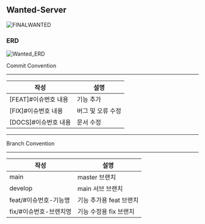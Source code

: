 ## Wanted-Server
![FINALWANTED](https://github.com/RecruitUs/Wanted-Server/assets/67510260/3f99e77f-cda1-4666-9c40-00d092e1224c)

### ERD
![Wanted_ERD](https://github.com/RecruitUs/Wanted-Server/assets/96376539/88124126-d994-496e-90f4-f07c4465e5d6)


Commit Convention

---

| 작성 | 설명 |
| --- | --- |
| [FEAT]#이슈번호 내용 | 기능 추가 |
| [FIX]#이슈번호 내용 | 버그 및 오류 수정 |
| [DOCS]#이슈번호 내용 | 문서 수정 |

---

Branch Convention

---
| 작성             | 설명              |
|----------------|-----------------|
| main           | master 브랜치      |
| develop        | main 서브 브랜치     |
| feat/#이슈번호-기능명 | 기능 추가용 feat 브랜치 |
| fix/#이슈번호-브랜치명 | 기능 수정용 fix 브랜치  |
